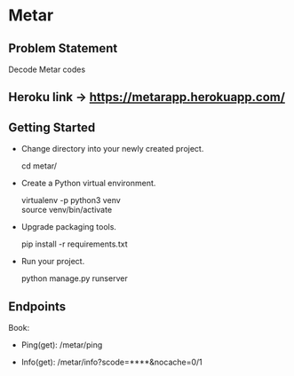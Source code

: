 Metar
===========

Problem Statement
-----------------
Decode Metar codes

## Heroku link -> https://metarapp.herokuapp.com/


Getting Started
---------------

- Change directory into your newly created project.

    cd metar/

- Create a Python virtual environment.

    virtualenv -p python3 venv  
    source venv/bin/activate

- Upgrade packaging tools.

    pip install -r requirements.txt

- Run your project.

    python manage.py runserver

Endpoints
---------
Book:   
- Ping(get):
    /metar/ping

- Info(get):
    /metar/info?scode=****&nocache=0/1

